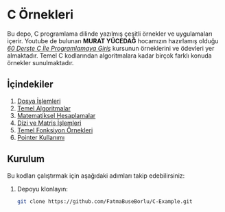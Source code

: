 # C Örnekleri

Bu depo, C programlama dilinde yazılmış çeşitli örnekler ve uygulamaları içerir.  Youtube de bulunan **MURAT YÜCEDAĞ** hocamızın hazırlamış olduğu [*60 Derste C İle Programlamaya Giriş*](https://www.youtube.com/watch?v=eIChume5VWQ&list=PLKnjBHu2xXNP-E_TjR-g5Tslm6dW4UH_3) kursunun örneklerini ve ödevleri yer almaktadır. Temel C kodlarından algoritmalara kadar birçok farklı konuda örnekler sunulmaktadır.

## İçindekiler
1. [Dosya İşlemleri](#dosya-işlemleri)
2. [Temel Algoritmalar](#temel-algoritmalar)
3. [Matematiksel Hesaplamalar](#matematiksel-hesaplamalar)    
4. [Dizi ve Matris İşlemleri](#dizi-ve-matris-i̇şlemleri)  
5. [Temel Fonksiyon Örnekleri](#temel-fonksiyon-örnekleri)  
6. [Pointer Kullanımı](#pointer-kullanımı)  

## Kurulum
Bu kodları çalıştırmak için aşağıdaki adımları takip edebilirsiniz:

1. Depoyu klonlayın:
   ```bash
   git clone https://github.com/FatmaBuseBorlu/C-Example.git

